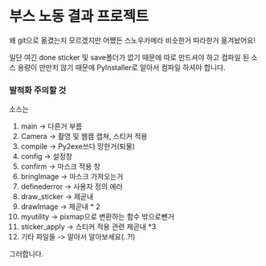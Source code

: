 # 부스 노동 결과 프로젝트

왜 git으로 옮겼는지 모르겠지만 어쨌든 스노우카메라 비슷한거 따라한거 옮겨놨어요!

일단 여긴 done sticker 및 save폴더가 없기 때문에 따로 만드셔야 하고 컴파일 된 소스 용량이 만만치 않기 때문에 PyInstaller로 
알아서 컴파일 하셔야 합니다.

### 발적화 주의할 것
소스는
1. main -> 다른거 부름
2. Camera -> 촬영 및 웹캠 캡쳐, 스티커 적용
3. compile -> Py2exe쓰다 망한거(퇴물)
4. config -> 설정창
5. confirm -> 마스크 적용 창
6. bringImage -> 마스크 가져오는거
7. definederror -> 사용자 정의 에러
8. draw_sticker -> 제곧내
9. drawImage -> 제곧내 * 2
10. myutility -> pixmap으로 변환하는 함수 밖으로뺀거
11. sticker_apply -> 스티커 적용 관련 제곧내 *3
12. 기타 파일들 -> 알아서 알아보세요(..?!)

그러합니다.